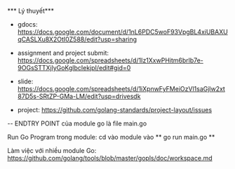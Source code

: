 *** Lý thuyết***

* gdocs: https://docs.google.com/document/d/1nL6PDC5woF93VpgBL4xiUBAXUqCASLXu8X2OtI0Z588/edit?usp=sharing

* assignment and project submit: https://docs.google.com/spreadsheets/d/1Iz1XxwPHitm6brlb7e-9OGsSTTXjlyGoKglbcIekjpI/edit#gid=0

* slide: https://docs.google.com/spreadsheets/d/1iXpnwFyFMeiOzVl1saGjlw2xt87D5s-SRtZP-GMa-LM/edit?usp=drivesdk

* project: https://github.com/golang-standards/project-layout/issues

--
ENDTRY POINT của module go là file main.go

Run Go Program trong module: cd vào module vào ** go run main.go **

Làm việc với nhiều module Go: https://github.com/golang/tools/blob/master/gopls/doc/workspace.md 